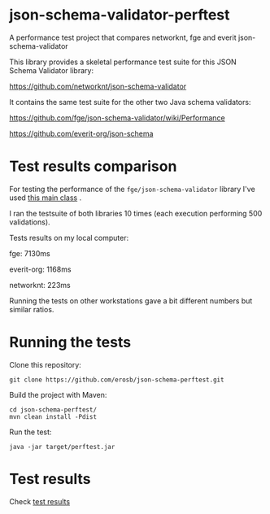 # json-schema-validator-perftest
A performance test project that compares networknt, fge and everit json-schema-validator

This library provides a skeletal performance test suite for this JSON Schema Validator library:

https://github.com/networknt/json-schema-validator

It contains the same test suite for the other two Java schema validators:

https://github.com/fge/json-schema-validator/wiki/Performance

https://github.com/everit-org/json-schema


# Test results comparison

For testing the performance of the `fge/json-schema-validator` library I've used [this main class](https://github.com/fge/json-schema-validator/blob/master/src/test/java/com/github/fge/jsonschema/NewAPIPerfTest.java) .

I ran the testsuite of both libraries 10 times (each execution performing 500 validations).

Tests results on my local computer:


fge: 7130ms

everit-org: 1168ms

networknt: 223ms




Running the tests on other workstations gave a bit different numbers but similar ratios.

# Running the tests

Clone this repository:

`git clone https://github.com/erosb/json-schema-perftest.git`

Build the project with Maven:

```
cd json-schema-perftest/
mvn clean install -Pdist
```

Run the test:

`java -jar target/perftest.jar`


# Test results
Check [test results](test_results)
